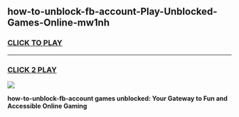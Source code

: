 
## how-to-unblock-fb-account-Play-Unblocked-Games-Online-mw1nh
<h3>
<a href="https://premium76.site?title=how-to-unblock-fb-account&ref=25A">CLICK TO PLAY</a></h3>
<hr>

<h3>
<a href="https://premium76.site?title=how-to-unblock-fb-account&ref=25A">CLICK 2 PLAY</a>
  
</h3>

<a href="https://premium76.site?title=how-to-unblock-fb-account&ref=25A"><img src="https://clearcache.store/games.png"></a>


**how-to-unblock-fb-account games unblocked: Your Gateway to Fun and Accessible Online Gaming**
